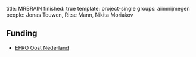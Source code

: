 title: MRBRAIN
finished: true
template: project-single
groups: aiimnijmegen
people: Jonas Teuwen, Ritse Mann, Nikita Moriakov

## Funding

* [EFRO Oost Nederland](https://www.op-oost.eu/)
